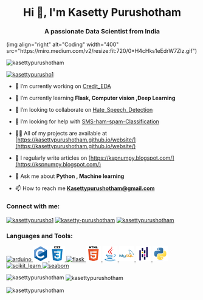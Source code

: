 <h1 align="center">Hi 👋, I'm Kasetty Purushotham</h1>
<h3 align="center">A passionate Data Scientist from India</h3>
(img align="right" alt="Coding" width="400" src="https://miro.medium.com/v2/resize:fit:720/0*H4cHks1eEdrW7Zlz.gif")

<p align="left"> <img src="https://komarev.com/ghpvc/?username=kasettypurushotham&label=Profile%20views&color=0e75b6&style=flat" alt="kasettypurushotham" /> </p>

<p align="left"> <a href="https://twitter.com/kasettypurusho1" target="blank"><img src="https://img.shields.io/twitter/follow/kasettypurusho1?logo=twitter&style=for-the-badge" alt="kasettypurusho1" /></a> </p>

- 🔭 I’m currently working on [Credit_EDA](https://github.com/KasettyPurushotham/Credit_EDA)

- 🌱 I’m currently learning **Flask, Computer vision ,Deep Learning**

- 👯 I’m looking to collaborate on [Hate_Speech_Detection](https://github.com/KasettyPurushotham/Hate_Speech_Detection-)

- 🤝 I’m looking for help with [SMS-ham-spam-Classification](https://github.com/KasettyPurushotham/SMS-ham-spam-Classification)

- 👨‍💻 All of my projects are available at [https://kasettypurushotham.github.io/website/](https://kasettypurushotham.github.io/website/)

- 📝 I regularly write articles on [https://kspnumpy.blogspot.com/](https://kspnumpy.blogspot.com/)

- 💬 Ask me about **Python , Machine learning**

- 📫 How to reach me **Kasettypurushotham@gmail.com**

<h3 align="left">Connect with me:</h3>
<p align="left">
<a href="https://twitter.com/kasettypurusho1" target="blank"><img align="center" src="https://raw.githubusercontent.com/rahuldkjain/github-profile-readme-generator/master/src/images/icons/Social/twitter.svg" alt="kasettypurusho1" height="30" width="40" /></a>
<a href="https://linkedin.com/in/kasetty-purushotham" target="blank"><img align="center" src="https://raw.githubusercontent.com/rahuldkjain/github-profile-readme-generator/master/src/images/icons/Social/linked-in-alt.svg" alt="kasetty-purushotham" height="30" width="40" /></a>
<a href="https://kaggle.com/kasettypurushotham" target="blank"><img align="center" src="https://raw.githubusercontent.com/rahuldkjain/github-profile-readme-generator/master/src/images/icons/Social/kaggle.svg" alt="kasettypurushotham" height="30" width="40" /></a>
</p>

<h3 align="left">Languages and Tools:</h3>
<p align="left"> <a href="https://www.arduino.cc/" target="_blank" rel="noreferrer"> <img src="https://cdn.worldvectorlogo.com/logos/arduino-1.svg" alt="arduino" width="40" height="40"/> </a> <a href="https://www.cprogramming.com/" target="_blank" rel="noreferrer"> <img src="https://raw.githubusercontent.com/devicons/devicon/master/icons/c/c-original.svg" alt="c" width="40" height="40"/> </a> <a href="https://www.w3schools.com/css/" target="_blank" rel="noreferrer"> <img src="https://raw.githubusercontent.com/devicons/devicon/master/icons/css3/css3-original-wordmark.svg" alt="css3" width="40" height="40"/> </a> <a href="https://flask.palletsprojects.com/" target="_blank" rel="noreferrer"> <img src="https://www.vectorlogo.zone/logos/pocoo_flask/pocoo_flask-icon.svg" alt="flask" width="40" height="40"/> </a> <a href="https://www.w3.org/html/" target="_blank" rel="noreferrer"> <img src="https://raw.githubusercontent.com/devicons/devicon/master/icons/html5/html5-original-wordmark.svg" alt="html5" width="40" height="40"/> </a> <a href="https://www.java.com" target="_blank" rel="noreferrer"> <img src="https://raw.githubusercontent.com/devicons/devicon/master/icons/java/java-original.svg" alt="java" width="40" height="40"/> </a> <a href="https://www.mysql.com/" target="_blank" rel="noreferrer"> <img src="https://raw.githubusercontent.com/devicons/devicon/master/icons/mysql/mysql-original-wordmark.svg" alt="mysql" width="40" height="40"/> </a> <a href="https://pandas.pydata.org/" target="_blank" rel="noreferrer"> <img src="https://raw.githubusercontent.com/devicons/devicon/2ae2a900d2f041da66e950e4d48052658d850630/icons/pandas/pandas-original.svg" alt="pandas" width="40" height="40"/> </a> <a href="https://www.python.org" target="_blank" rel="noreferrer"> <img src="https://raw.githubusercontent.com/devicons/devicon/master/icons/python/python-original.svg" alt="python" width="40" height="40"/> </a> <a href="https://scikit-learn.org/" target="_blank" rel="noreferrer"> <img src="https://upload.wikimedia.org/wikipedia/commons/0/05/Scikit_learn_logo_small.svg" alt="scikit_learn" width="40" height="40"/> </a> <a href="https://seaborn.pydata.org/" target="_blank" rel="noreferrer"> <img src="https://seaborn.pydata.org/_images/logo-mark-lightbg.svg" alt="seaborn" width="40" height="40"/> </a> </p>

<p><img align="left" src="https://github-readme-stats.vercel.app/api/top-langs?username=kasettypurushotham&show_icons=true&locale=en&layout=compact" alt="kasettypurushotham" /></p>

<p>&nbsp;<img align="center" src="https://github-readme-stats.vercel.app/api?username=kasettypurushotham&show_icons=true&locale=en" alt="kasettypurushotham" /></p>

<p><img align="center" src="https://github-readme-streak-stats.herokuapp.com/?user=kasettypurushotham&" alt="kasettypurushotham" /></p>

